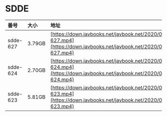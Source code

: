 # SDDE

| 番号 | 大小 | 地址 |
| :--- | :--- | :--- |
| sdde-627 | 3.79GB | [https://down.javbooks.net/javbook.net/2020/06/22/sdde-627.mp4](https://down.javbooks.net/javbook.net/2020/06/22/sdde-627.mp4) |
| sdde-624 | 2.70GB | [https://down.javbooks.net/javbook.net/2020/06/20/sdde-624.mp4](https://down.javbooks.net/javbook.net/2020/06/20/sdde-624.mp4) |
| sdde-623 | 5.81GB | [https://down.javbooks.net/javbook.net/2020/06/21/sdde-623.mp4](https://down.javbooks.net/javbook.net/2020/06/21/sdde-623.mp4) |

